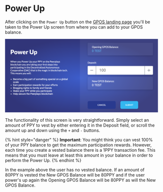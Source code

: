 # Power Up

After clicking on the `Power Up` button on the [GPOS landing page](gpos-landing-page.md) you'll be taken to the Power Up screen from where you can add to your GPOS balance.

![](../../../.gitbook/assets/screen-shot-2020-02-12-at-2.29.22-pm.png)

The functionality of this screen is very straightforward. Simply select an amount of PPY to vest by either entering it in the Deposit field, or scroll the amount up and down using the `+` and `-` buttons.

{% hint style="danger" %}
**Important**: You might think you can vest 100% of your PPY balance to get the maximum participation rewards. However, each time you create a vested balance there is a 1PPY transaction fee. This means that you must leave at least this amount in your balance in order to perform the Power Up.
{% endhint %}

In the example above the user has no vested balance. If an amount of 80PPY is vested the New GPOS Balance will be 80PPY and if the user power's up again the Opening GPOS Balance will be 80PPY as will the New GPOS Balance.

